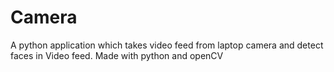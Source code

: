 # Camera
A python application which takes video feed from laptop camera and detect faces in Video feed. Made with python and openCV
